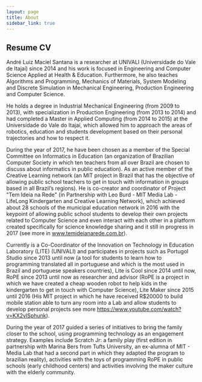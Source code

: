 ```yaml
---
layout: page
title: About
sidebar_link: true
---
```



## Resume CV

André Luiz Maciel Santana is a researcher at UNIVALI (Universidade do Vale de Itajaí) since 2014 and his work is focused in Engineering and Computer Science Applied at Health & Education. Furthermore, he also teaches Algorithms and Programming, Mechanics of Materials, System Modeling and Discrete Simulation in Mechanical Engineering, Production Engineering and Computer Science.

He holds a degree in Industrial Mechanical Engineering (from 2009 to 2013), with specialization in Production Engineering (from 2013 to 2014) and had completed a Master in Applied Computing (from 2014 to 2015) at the Universidade do Vale do Itajaí, which allowed him to approach the areas of robotics, education and students development based on their personal trajectories and how to respect it.

During the year of 2017, he have been chosen as a member of the Special Committee on Informatics in Education (an organization of Brazilian Computer Society in which ten teachers from all over Brazil are chosen to discuss about informatics in public education). As an active member of the Creative Learning network (an MIT project in Brazil that has the objective of allowing public school teachers to get in touch with information in groups based in all Brazil’s regions). He is co-creator and coordinator of Project "Tem Ideia na Rede" (in Partnership with Leo Burd - MIT Media Lab - LifeLong Kindergarten and Creative Learning Network), which achieved about 28 schools of the municipal education network in 2016 with the keypoint of allowing public school students to develop their own projects related to Computer Science and even interact with each other in a platform created specifically for science knowledge sharing and it still in progress in 2017 (see more in www.temideianarede.com.br).

Currently is a Co-Coordinator of the Innovation on Technology in Education Laboratory (LITE) (UNIVALI) and participates in projects such as Portugol Studio since 2013 until now (a tool for students to learn how to programming translated all in portuguese and which is the most used in Brazil and portuguese speakers countries), Lite is Cool since 2014 until now,  RoPE since 2013 until now as researcher and advisor (RoPE is a project in which we have created a cheap wooden robot to help kids in the kindergarten to get in touch with Computer Science), Lite Maker since 2015 until 2016 (His MIT project in which he have received R$20000 to build mobile station able to turn any room into a Lab and allow students to develop personal projects see more https://www.youtube.com/watch?v=KX2vlSphunk).

During the year of 2017 guided a series of initiatives to bring the family closer to the school, using programming technology as an engagement strategy. Examples include Scratch Jr: a family play (first edition in partnership with Marina Bers from Tufts University, an ex-alumna of MIT - Media Lab that had a second part in which they adapted the program to brazilian reality), activities with the toys of programming RoPE in public schools (early childhood centers) and activities involving the maker culture with the elderly community.